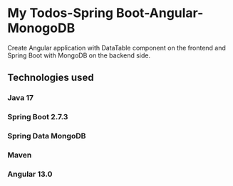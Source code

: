 # My Todos-Spring Boot-Angular-MonogoDB

Create Angular application with DataTable component on the frontend and Spring Boot with MongoDB on the backend side.

## Technologies used

### Java 17

### Spring Boot 2.7.3

### Spring Data MongoDB

### Maven

### Angular 13.0
